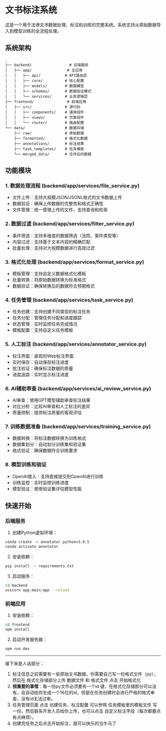 # 文书标注系统

这是一个用于法律文书数据处理、标注和训练的完整系统。系统支持从原始数据导入到模型训练的全流程处理。

## 系统架构

```
.
├── backend/                 # 后端服务
│   ├── app/                # 主应用
│   │   ├── api/           # API路由层
│   │   ├── core/          # 核心配置
│   │   ├── models/        # 数据模型
│   │   ├── schemas/       # 数据验证模式
│   │   └── services/      # 业务逻辑层
├── frontend/               # 前端应用
│   ├── src/               # 源代码
│   │   ├── components/    # 通用组件
│   │   ├── views/         # 页面组件
│   │   └── router/        # 路由配置
└── data/                  # 数据存储
    ├── raw/               # 原始数据
    ├── formatted/         # 格式化数据
    ├── annotations/       # 标注结果
    ├── task_templates/    # 任务模板
    └── merged_data/       # 合并后的数据

```

## 功能模块

### 1. 数据处理流程 (backend/app/services/file_service.py)
- 文件上传：支持大规模JSON/JSONL格式的文书数据上传
- 数据验证：确保上传数据的完整性和格式正确性
- 文件管理：统一管理上传的文件，支持查询和检索

### 2. 数据过滤 (backend/app/services/filter_service.py)
- 条件筛选：支持多维度的数据筛选（法院、案件类型等）
- 内容过滤：支持基于文本内容的精确匹配
- 批量处理：支持对大规模数据进行高效过滤

### 3. 格式化处理 (backend/app/services/format_service.py)
- 模板管理：支持自定义数据格式化模板
- 批量转换：将原始数据转换为标准格式
- 数据验证：确保转换后的数据符合预期格式

### 4. 任务管理 (backend/app/services/task_service.py)
- 任务创建：支持创建不同类型的标注任务
- 任务分配：管理任务分配和进度跟踪
- 状态管理：实时监控任务完成情况
- 模板配置：支持自定义任务模板

### 5. 人工标注 (backend/app/services/annotator_service.py)
- 标注界面：直观的Web标注界面
- 实时保存：自动保存标注进度
- 批注验证：确保标注数据的质量
- 进度追踪：实时显示标注进度

### 6. AI辅助审查 (backend/app/services/ai_review_service.py)
- AI审查：使用GPT模型辅助审查标注结果
- 对比分析：比较AI审查和人工标注的差异
- 质量控制：提供标注质量的客观评估

### 7. 训练数据准备 (backend/app/services/training_service.py)
- 数据转换：将标注数据转换为训练格式
- 数据集划分：自动划分训练集和验证集
- 格式验证：确保数据符合训练要求

### 8. 模型训练和验证
- OpenAI接入：支持直接提交到OpenAI进行训练
- 训练监控：实时监控训练进度
- 模型验证：使用验证集评估模型性能

## 快速开始

### 后端服务

1. 创建Python虚拟环境：
```bash
conda create -n annotator python=3.9.5
conda activate annotator
```

2. 安装依赖：
```bash
pip install -r requirements.txt
```

3. 启动服务：
```bash
cd backend
uvicorn app.main:app --reload
```

### 前端应用

1. 安装依赖：
```bash
cd frontend
npm install
```

2. 启动开发服务器：
```bash
npm run dev
```

---

接下来是人话部分：

1. 标注信息之前需要有一些原始文书数据，你需要自己写一份格式文件（py），然后在 格式化存储部分上传 数据文件 和 格式文件 点击 开始格式化
2. **很重要的事情**：每一份py文件必须要有一个id 键，在格式化存储部分可以没有，会自动给你生成一个16位的id，但是在任务创建时会进行严格的格式审查，没有id无法过审。
3. 任务管理页面 点击 创建任务，标注配置 可以参照 任务模板里的模板文件 写一份，然后联系开发人员给你上传，也可以点击 自定义标注字段（每次都要点有点麻烦）。
4. 创建完任务之后点击开始标注，就可以快乐的当牛马了